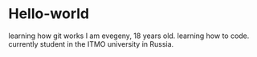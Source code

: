 # Hello-world
learning how git works
I am evegeny, 18 years old.
learning how to code.
currently student in the ITMO university in Russia.
